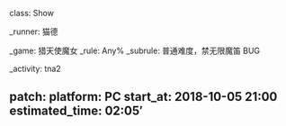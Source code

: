 class: Show

_runner: 猫德

_game: 猎天使魔女
_rule: Any% 
_subrule: 普通难度，禁无限魔笛 BUG

_activity: tna2

patch:
platform: PC
start_at: 2018-10-05 21:00
estimated_time: 02:05′
---
